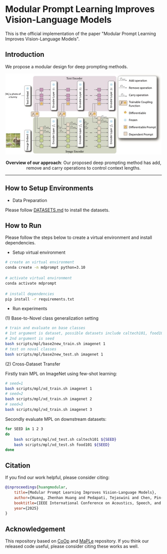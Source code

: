# Modular Prompt Learning Improves Vision-Language Models

This is the official implementation of the paper "Modular Prompt Learning Improves Vision-Language Models".

## Introduction

We propose a modular design for deep prompting methods.

<div align="center">
  <img src="docs/mpl_framework.jpg" width="1000px" />
  <p align="center"><b>Overview of our approach</b>: Our proposed deep prompting method has add, remove and carry operations to control context lengths.</p>
</div>

<hr />

## How to Setup Environments

- Data Preparation

Please follow [DATASETS.md](docs/DATASETS.md) to install the datasets.

## How to Run

Please follow the steps below to create a virtual environment and install dependencies.

- Setup virtual environment

```bash
# create an virtual environment
conda create -n mdprompt python=3.10

# activate virtual environment
conda activate mdprompt

# install dependencies
pip install -r requirements.txt
```

- Run experiments

(1) Base-to-Novel class generalization setting

```bash
# train and evaluate on base classes
# 1st argument is dataset, possible datasets include caltech101, food101, dtd, ucf101, oxford_flowers, oxford_pets, fgvc_aircraft, stanford_cars, sun397, eurosat, imagenet
# 2nd argument is seed
bash scripts/mpl/base2new_train.sh imagenet 1
# test on noval classes
bash scripts/mpl/base2new_test.sh imagenet 1
```

(2) Cross-Dataset Transfer

Firstly train MPL on ImageNet using few-shot learning:
```bash
# seed=1 
bash scripts/mpl/xd_train.sh imagenet 1
# seed=2
bash scripts/mpl/xd_train.sh imagenet 2
# seed=3
bash scripts/mpl/xd_train.sh imagenet 3
```

Secondly evaluate MPL on downstream datasets:
```bash
for SEED in 1 2 3
do
    bash scripts/mpl/xd_test.sh caltech101 ${SEED}
    bash scripts/mpl/xd_test.sh food101 ${SEED}
done
```

## Citation

If you find our work helpful, please consider citing:
```bibtex
@inproceedings{huangmodular,
    title={Modular Prompt Learning Improves Vision-Language Models},
    author={Huang, Zhenhan Huang and Pedapati, Tejaswini and Chen, Pin-Yu and Gao, Jianxi},
    booktitle={IEEE International Conference on Acoustics, Speech, and Signal Processing},
    year={2025}
}
```

## Acknowledgement

This repository based on [CoOp](https://github.com/KaiyangZhou/CoOp) and [MaPLe](https://github.com/muzairkhattak/multimodal-prompt-learning) repository. If you think our released code useful, please consider citing these works as well.
